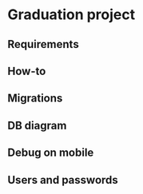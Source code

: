 # Graduation project

## Requirements

## How-to

## Migrations

## DB diagram

## Debug on mobile

## Users and passwords

